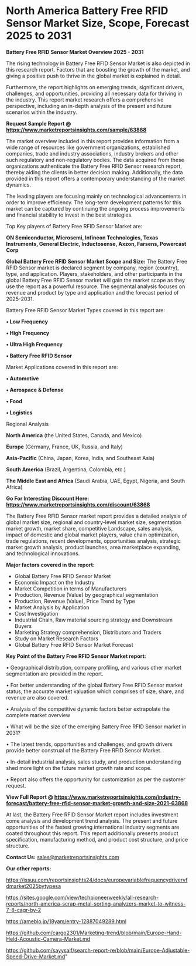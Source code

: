 # North America Battery Free RFID Sensor Market Size, Scope, Forecast 2025 to 2031

<Strong> Battery Free RFID Sensor Market Overview 2025 - 2031</strong>

The rising technology in Battery Free RFID Sensor Market is also depicted in this research report. Factors that are boosting the growth of the market, and giving a positive push to thrive in the global market is explained in detail.

Furthermore, the report highlights on emerging trends, significant drivers, challenges, and opportunities, providing all necessary data for thriving in the industry. This report market research offers a comprehensive perspective, including an in-depth analysis of the present and future scenarios within the industry.

<strong>Request Sample Report @ <a href=https://www.marketreportsinsights.com/sample/63868>https://www.marketreportsinsights.com/sample/63868</a></strong>

The market overview included in this report provides information from a wide range of resources like government organizations, established companies, trade and industry associations, industry brokers and other such regulatory and non-regulatory bodies. The data acquired from these organizations authenticate the Battery Free RFID Sensor research report, thereby aiding the clients in better decision making. Additionally, the data provided in this report offers a contemporary understanding of the market dynamics.

The leading players are focusing mainly on technological advancements in order to improve efficiency. The long-term development patterns for this market can be captured by continuing the ongoing process improvements and financial stability to invest in the best strategies.

Top Key players of Battery Free RFID Sensor Market are:

<strong>ON Semiconductor, Microsemi, Infineon Technologies, Texas Instruments, General Electric, Inductosense, Axzon, Farsens, Powercast Corp</strong>

<strong><b>Global Battery Free RFID Sensor Market Scope and Size:</b></strong>
The Battery Free RFID Sensor market is declared segment by company, region (country), type, and application. Players, stakeholders, and other participants in the global Battery Free RFID Sensor market will gain the market scope as they use the report as a powerful resource. The segmental analysis focuses on revenue and product by type and application and the forecast period of 2025-2031.

Battery Free RFID Sensor Market Types covered in this report are:

<strong>• Low Frequency

• High Frequency

• Ultra High Frequency

• Battery Free RFID Sensor</strong>

Market Applications covered in this report are:

<strong>• Automotive

• Aerospace & Defense

• Food

• Logistics</strong> 

Regional Analysis

<strong>North America</strong> (the United States, Canada, and Mexico)

<strong>Europe</strong> (Germany, France, UK, Russia, and Italy)

<strong>Asia-Pacific</strong> (China, Japan, Korea, India, and Southeast Asia)

<strong>South America</strong> (Brazil, Argentina, Colombia, etc.)

<strong>The Middle East and Africa</strong> (Saudi Arabia, UAE, Egypt, Nigeria, and South Africa)

<strong>Go For Interesting Discount Here: <a href=https://www.marketreportsinsights.com/discount/63868>https://www.marketreportsinsights.com/discount/63868</a></strong>

The Battery Free RFID Sensor market report provides a detailed analysis of global market size, regional and country-level market size, segmentation market growth, market share, competitive Landscape, sales analysis, impact of domestic and global market players, value chain optimization, trade regulations, recent developments, opportunities analysis, strategic market growth analysis, product launches, area marketplace expanding, and technological innovations.

<strong><b>Major factors covered in the report:</b></strong>
<ul>
  <li>Global Battery Free RFID Sensor Market </li>
  <li>Economic Impact on the Industry</li>
  <li>Market Competition in terms of Manufacturers</li>
  <li>Production, Revenue (Value) by geographical segmentation</li>
  <li>Production, Revenue (Value), Price Trend by Type</li>
  <li>Market Analysis by Application</li>
  <li>Cost Investigation</li>
  <li>Industrial Chain, Raw material sourcing strategy and Downstream Buyers</li>
  <li>Marketing Strategy comprehension, Distributors and Traders</li>
  <li>Study on Market Research Factors</li>
  <li>Global Battery Free RFID Sensor Market Forecast</li>
</ul>

<strong><b>Key Point of the Battery Free RFID Sensor Market report:</b></strong>

• Geographical distribution, company profiling, and various other market segmentation are provided in the report.

• For better understanding of the global Battery Free RFID Sensor market status, the accurate market valuation which comprises of size, share, and revenue are also covered.

• Analysis of the competitive dynamic factors better extrapolate the complete market overview

• What will be the size of the emerging Battery Free RFID Sensor market in 2031?

• The latest trends, opportunities and challenges, and growth drivers provide better construal of the Battery Free RFID Sensor Market.

• In-detail industrial analysis, sales study, and production understanding shed more light on the future market growth rate and scope.

• Report also offers the opportunity for customization as per the customer request.

<strong><b>View Full Report @ <a href=https://www.marketreportsinsights.com/industry-forecast/battery-free-rfid-sensor-market-growth-and-size-2021-63868>https://www.marketreportsinsights.com/industry-forecast/battery-free-rfid-sensor-market-growth-and-size-2021-63868</a></b></strong>


At last, the Battery Free RFID Sensor Market report includes investment come analysis and development trend analysis. The present and future opportunities of the fastest growing international industry segments are coated throughout this report. This report additionally presents product specification, manufacturing method, and product cost structure, and price structure.

<strong>Contact Us:</strong>
sales@marketreportsinsights.com

<strong>Our other reports:</strong>

<a href=https://issuu.com/reportsinsights24/docs/europevariablefrequencydrivervfdmarket2025bytypesa>https://issuu.com/reportsinsights24/docs/europevariablefrequencydrivervfdmarket2025bytypesa</a>

<a href=https://sites.google.com/view/techpioneerweekly/all-research-reports/north-america-scrap-metal-sorting-analyzers-market-to-witness-7-8-cagr-by-2>https://sites.google.com/view/techpioneerweekly/all-research-reports/north-america-scrap-metal-sorting-analyzers-market-to-witness-7-8-cagr-by-2</a>

<a href=https://ameblo.jp/18yam/entry-12887049289.html>https://ameblo.jp/18yam/entry-12887049289.html</a>

<a href=https://github.com/cargo2301/Marketing-trend/blob/main/Europe-Hand-Held-Acoustic-Camera-Market.md>https://github.com/cargo2301/Marketing-trend/blob/main/Europe-Hand-Held-Acoustic-Camera-Market.md</a>

<a href=https://github.com/sayysaif/search-report-re/blob/main/Europe-Adjustable-Speed-Drive-Market.md>https://github.com/sayysaif/search-report-re/blob/main/Europe-Adjustable-Speed-Drive-Market.md</a>"
